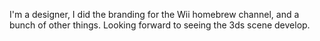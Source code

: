 I'm a designer, I did the branding for the Wii homebrew channel, and a
bunch of other things. Looking forward to seeing the 3ds scene develop.
